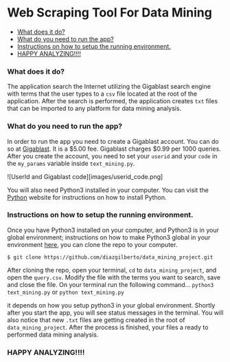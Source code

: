 # Web Scraping Tool For Data Mining

<!-- MarkdownTOC -->

- [What does it do?](#what-does-it-do)
- [What do you need to run the app?](#what-do-you-need-to-run-the-app)
- [Instructions on how to setup the running environment.](#instructions-on-how-to-setup-the-running-environment)
- [HAPPY ANALYZING!!!!](#happy-analyzing)

<!-- /MarkdownTOC -->


### What does it do?

The application search the Internet utilizing the Gigablast search engine with terms that the user types to a `csv` file located at the root of the application. After the search is performed, the application creates `txt` files that can be imported to any platform for data mining analysis.

### What do you need to run the app?


In order to run the app you need to create a Gigablast account. You can do so at [Gigablast](http://gigablast.com/ "Gigablast's Home Page"). It is a $5.00 fee. Gigablast charges $0.99 per 1000 queries. After you create the account, you need to set your `userid` and your `code` in the `my_params` variable inside `text_mining.py`. 

![UserId and Gigablast code][images/userid_code.png]

You will also need Python3 installed in your computer. You can visit the [Python](https://www.python.org/ "Python Home Page") website for instructions on how to install Python.


### Instructions on how to setup the running environment.

Once you have Python3 installed on your computer, and Python3 is in your global environment; instructions on how to make Python3 global in your environment [here]('https://github.com/pyenv/pyenv#basic-github-checkout'), you can clone the repo to your computer.

`$ git clone https://github.com/diazgilberto/data_mining_project.git`


After cloning the repo, open your terminal, `cd` to `data_mining_project`, and open the `query.csv`. Modify the file with the terms you want to search, save and close the file. On your terminal run the following command... `python3 text_mining.py` or `python text_mining.py`



it depends on how you setup python3 in your global environment. Shortly after you start the app, you will see status messages in the terminal. You will also notice that new `.txt` files are getting created in the root of `data_mining_project`. After the process is finished, your files a ready to performed data mining analysis.

### HAPPY ANALYZING!!!!
